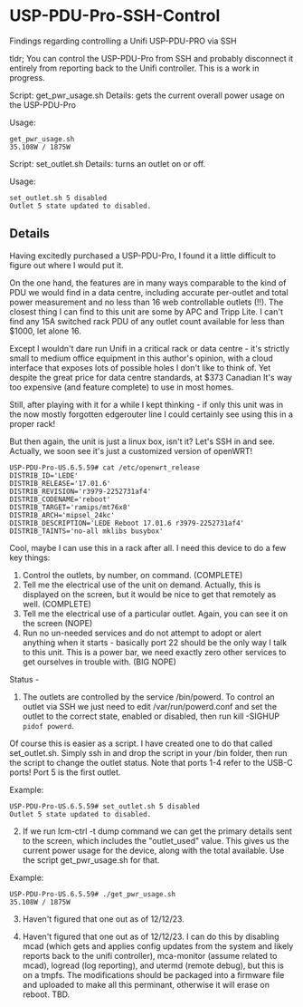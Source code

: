 # USP-PDU-Pro-SSH-Control
Findings regarding controlling a Unifi USP-PDU-PRO via SSH

tldr; You can control the USP-PDU-Pro from SSH and probably disconnect it entirely from reporting back to the Unifi controller. This is a work in progress.

Script: get_pwr_usage.sh
Details: gets the current overall power usage on the USP-PDU-Pro

Usage: 
```
get_pwr_usage.sh
35.108W / 1875W
```
Script: set_outlet.sh
Details: turns an outlet on or off. 

Usage: 
```
set_outlet.sh 5 disabled
Outlet 5 state updated to disabled.
```

## Details

Having excitedly purchased a USP-PDU-Pro, I found it a little difficult to figure out where I would put it.

On the one hand, the features are in many ways comparable to the kind of PDU we would find in a data centre, including accurate per-outlet and total power measurement and no less than 16 web controllable outlets (!!). The closest thing I can find to this unit are some by APC and Tripp Lite. I can't find any 15A switched rack PDU of any outlet count available for less than $1000, let alone 16. 

Except I wouldn't dare run Unifi in a critical rack or data centre - it's strictly small to medium office equipment in this author's opinion, with a cloud interface that exposes lots of possible holes I don't like to think of. Yet despite the great price for data centre standards, at $373 Canadian It's way too expensive (and feature complete) to use in most homes. 

Still, after playing with it for a while I kept thinking - if only this unit was in the now mostly forgotten edgerouter line I could certainly see using this in a proper rack! 

But then again, the unit is just a linux box, isn't it? Let's SSH in and see. Actually, we soon see it's just a customized version of openWRT!

  ```
USP-PDU-Pro-US.6.5.59# cat /etc/openwrt_release
DISTRIB_ID='LEDE'
DISTRIB_RELEASE='17.01.6'
DISTRIB_REVISION='r3979-2252731af4'
DISTRIB_CODENAME='reboot'
DISTRIB_TARGET='ramips/mt76x8'
DISTRIB_ARCH='mipsel_24kc'
DISTRIB_DESCRIPTION='LEDE Reboot 17.01.6 r3979-2252731af4'
DISTRIB_TAINTS='no-all mklibs busybox'
```

Cool, maybe I can use this in a rack after all. I need this device to do a few key things:

1. Control the outlets, by number, on command. (COMPLETE)
2. Tell me the electrical use of the unit on demand. Actually, this is displayed on the screen, but it would be nice to get that remotely as well. (COMPLETE)
3. Tell me the electrical use of a particular outlet. Again, you can see it on the screen (NOPE)
4. Run no un-needed services and do not attempt to adopt or alert anything when it starts - basically port 22 should be the only way I talk to this unit. This is a power bar, we need exactly zero other services to get ourselves in trouble with. (BIG NOPE)

Status - 
1. The outlets are controlled by the service /bin/powerd. To control an outlet via SSH we just need to edit /var/run/powerd.conf and set the outlet to the correct state, enabled or disabled, then run kill -SIGHUP `pidof powerd`.
   
Of course this is easier as a script. I have created one to do that called set_outlet.sh. Simply ssh in and drop the script in your /bin folder, then run the script to change the outlet status. Note that ports 1-4 refer to the USB-C ports! Port 5 is the first outlet.

Example: 
```
USP-PDU-Pro-US.6.5.59# set_outlet.sh 5 disabled
Outlet 5 state updated to disabled.
```
2. If we run lcm-ctrl -t dump command we can get the primary details sent to the screen, which includes the "outlet_used" value. This gives us the current power usage for the device, along with the total available. Use the script get_pwr_usage.sh for that.

Example: 
```
USP-PDU-Pro-US.6.5.59# ./get_pwr_usage.sh
35.108W / 1875W
```
3. Haven't figured that one out as of 12/12/23.

4. Haven't figured that one out as of 12/12/23. I can do this by disabling mcad (which gets and applies config updates from the system and likely reports back to the unifi controller), mca-monitor (assume related to mcad), logread (log reporting), and utermd (remote debug), but this is on a tmpfs. The modifications should be packaged into a firmware file and uploaded to make all this perminant, otherwise it will erase on reboot. TBD. 


